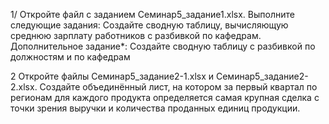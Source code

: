 1/ Откройте файл с заданием Семинар5_задание1.xlsx.
Выполните следующие задания:
Создайте сводную таблицу, вычисляющую среднюю зарплату работников с разбивкой по кафедрам.
Дополнительное задание*: Создайте сводную таблицу с разбивкой по должностям и по кафедрам

2 Откройте файлы Семинар5_задание2-1.xlsx и Семинар5_задание2-2.xlsx.
Создайте объединённый лист, на котором за первый квартал по регионам для каждого продукта определяется самая крупная сделка с точки зрения выручки и количества проданных единиц продукции.

